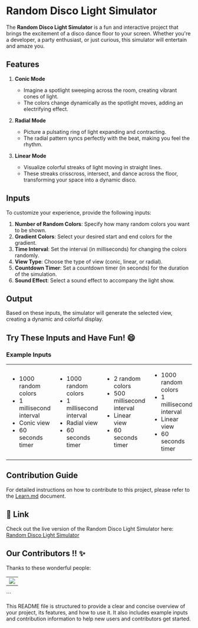 
# Random Disco Light Simulator

The **Random Disco Light Simulator** is a fun and interactive project that brings the excitement of a disco dance floor to your screen. Whether you're a developer, a party enthusiast, or just curious, this simulator will entertain and amaze you.

## Features

1. **Conic Mode**
   - Imagine a spotlight sweeping across the room, creating vibrant cones of light.
   - The colors change dynamically as the spotlight moves, adding an electrifying effect.

2. **Radial Mode**
   - Picture a pulsating ring of light expanding and contracting.
   - The radial pattern syncs perfectly with the beat, making you feel the rhythm.

3. **Linear Mode**
   - Visualize colorful streaks of light moving in straight lines.
   - These streaks crisscross, intersect, and dance across the floor, transforming your space into a dynamic disco.

## Inputs

To customize your experience, provide the following inputs:

1. **Number of Random Colors**: Specify how many random colors you want to be shown.
2. **Gradient Colors**: Select your desired start and end colors for the gradient.
3. **Time Interval**: Set the interval (in milliseconds) for changing the colors randomly.
4. **View Type**: Choose the type of view (conic, linear, or radial).
5. **Countdown Timer**: Set a countdown timer (in seconds) for the duration of the simulation.
6. **Sound Effect**: Select a sound effect to accompany the light show.

## Output

Based on these inputs, the simulator will generate the selected view, creating a dynamic and colorful display.

## Try These Inputs and Have Fun! 😄

### Example Inputs

<table>
    <tr>
        <td>
            <ul>
                <li>1000 random colors</li>
                <li>1 millisecond interval</li>
                <li>Conic view</li>
                <li>60 seconds timer</li>
            </ul>
        </td>
        <td>
            <ul>
                <li>1000 random colors</li>
                <li>1 millisecond interval</li>
                <li>Radial view</li>
                <li>60 seconds timer</li>
            </ul>
        </td>
        <td>
            <ul>
                <li>2 random colors</li>
                <li>500 millisecond interval</li>
                <li>Linear view</li>
                <li>60 seconds timer</li>
            </ul>
        </td>
        <td>
            <ul>
                <li>1000 random colors</li>
                <li>1 millisecond interval</li>
                <li>Linear view</li>
                <li>60 seconds timer</li>
            </ul>
        </td>
    </tr>
</table>

## Contribution Guide

For detailed instructions on how to contribute to this project, please refer to the [Learn.md](https://github.com/sk66641/Random-Disco-Light-Simulator/blob/main/Learn.md) document.

## 🔗 Link

Check out the live version of the Random Disco Light Simulator here:
[Random Disco Light Simulator](https://sk66641.github.io/Random-Disco-Light-Simulator/)

## Our Contributors  !! ✨

Thanks to these wonderful people:

<table>
	<tr>
		<td>
			<a href="https://github.com/sk66641/Random-Disco-Light-Simulator/graphs/contributors">
			  <img src="https://contrib.rocks/image?repo=sk66641/Random-Disco-Light-Simulator" />
            </a>
		</td>
	</tr>
</table>
```

This README file is structured to provide a clear and concise overview of your project, its features, and how to use it. It also includes example inputs and contribution information to help new users and contributors get started.
